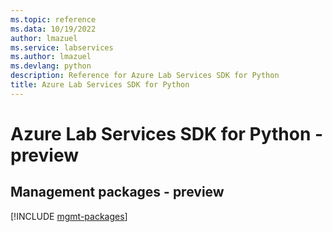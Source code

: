 ```yaml
---
ms.topic: reference
ms.data: 10/19/2022
author: lmazuel
ms.service: labservices
ms.author: lmazuel
ms.devlang: python
description: Reference for Azure Lab Services SDK for Python
title: Azure Lab Services SDK for Python
---
```

# Azure Lab Services SDK for Python - preview

## Management packages - preview
[!INCLUDE [mgmt-packages](lab-services-mgmt-index.md)]